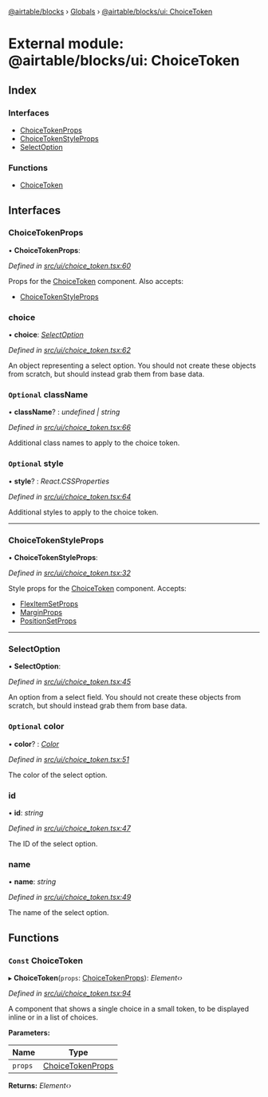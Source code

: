 [@airtable/blocks](../README.md) › [Globals](../globals.md) ›
[@airtable/blocks/ui: ChoiceToken](_airtable_blocks_ui__choicetoken.md)

# External module: @airtable/blocks/ui: ChoiceToken

## Index

### Interfaces

-   [ChoiceTokenProps](_airtable_blocks_ui__choicetoken.md#choicetokenprops)
-   [ChoiceTokenStyleProps](_airtable_blocks_ui__choicetoken.md#choicetokenstyleprops)
-   [SelectOption](_airtable_blocks_ui__choicetoken.md#selectoption)

### Functions

-   [ChoiceToken](_airtable_blocks_ui__choicetoken.md#const-choicetoken)

## Interfaces

### ChoiceTokenProps

• **ChoiceTokenProps**:

_Defined in
[src/ui/choice_token.tsx:60](https://github.com/airtable/blocks/blob/@airtable/blocks@0.0.36/packages/sdk/src/ui/choice_token.tsx#L60)_

Props for the [ChoiceToken](_airtable_blocks_ui__choicetoken.md#const-choicetoken) component. Also
accepts:

-   [ChoiceTokenStyleProps](_airtable_blocks_ui__choicetoken.md#choicetokenstyleprops)

### choice

• **choice**: _[SelectOption](_airtable_blocks_ui__choicetoken.md#selectoption)_

_Defined in
[src/ui/choice_token.tsx:62](https://github.com/airtable/blocks/blob/@airtable/blocks@0.0.36/packages/sdk/src/ui/choice_token.tsx#L62)_

An object representing a select option. You should not create these objects from scratch, but should
instead grab them from base data.

### `Optional` className

• **className**? : _undefined | string_

_Defined in
[src/ui/choice_token.tsx:66](https://github.com/airtable/blocks/blob/@airtable/blocks@0.0.36/packages/sdk/src/ui/choice_token.tsx#L66)_

Additional class names to apply to the choice token.

### `Optional` style

• **style**? : _React.CSSProperties_

_Defined in
[src/ui/choice_token.tsx:64](https://github.com/airtable/blocks/blob/@airtable/blocks@0.0.36/packages/sdk/src/ui/choice_token.tsx#L64)_

Additional styles to apply to the choice token.

---

### ChoiceTokenStyleProps

• **ChoiceTokenStyleProps**:

_Defined in
[src/ui/choice_token.tsx:32](https://github.com/airtable/blocks/blob/@airtable/blocks@0.0.36/packages/sdk/src/ui/choice_token.tsx#L32)_

Style props for the [ChoiceToken](_airtable_blocks_ui__choicetoken.md#const-choicetoken) component.
Accepts:

-   [FlexItemSetProps](_airtable_blocks_ui_system__flex_item.md#flexitemsetprops)
-   [MarginProps](_airtable_blocks_ui_system__spacing.md#marginprops)
-   [PositionSetProps](_airtable_blocks_ui_system__position.md#positionsetprops)

---

### SelectOption

• **SelectOption**:

_Defined in
[src/ui/choice_token.tsx:45](https://github.com/airtable/blocks/blob/@airtable/blocks@0.0.36/packages/sdk/src/ui/choice_token.tsx#L45)_

An option from a select field. You should not create these objects from scratch, but should instead
grab them from base data.

### `Optional` color

• **color**? : _[Color](_airtable_blocks_ui__colors.md#color)_

_Defined in
[src/ui/choice_token.tsx:51](https://github.com/airtable/blocks/blob/@airtable/blocks@0.0.36/packages/sdk/src/ui/choice_token.tsx#L51)_

The color of the select option.

### id

• **id**: _string_

_Defined in
[src/ui/choice_token.tsx:47](https://github.com/airtable/blocks/blob/@airtable/blocks@0.0.36/packages/sdk/src/ui/choice_token.tsx#L47)_

The ID of the select option.

### name

• **name**: _string_

_Defined in
[src/ui/choice_token.tsx:49](https://github.com/airtable/blocks/blob/@airtable/blocks@0.0.36/packages/sdk/src/ui/choice_token.tsx#L49)_

The name of the select option.

## Functions

### `Const` ChoiceToken

▸ **ChoiceToken**(`props`:
[ChoiceTokenProps](_airtable_blocks_ui__choicetoken.md#choicetokenprops)): _Element‹›_

_Defined in
[src/ui/choice_token.tsx:94](https://github.com/airtable/blocks/blob/@airtable/blocks@0.0.36/packages/sdk/src/ui/choice_token.tsx#L94)_

A component that shows a single choice in a small token, to be displayed inline or in a list of
choices.

**Parameters:**

| Name    | Type                                                                     |
| ------- | ------------------------------------------------------------------------ |
| `props` | [ChoiceTokenProps](_airtable_blocks_ui__choicetoken.md#choicetokenprops) |

**Returns:** _Element‹›_
